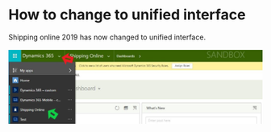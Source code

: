 # How to change to unified interface
Shipping online 2019 has now changed to unified interface.  
<br/>
![Unified interface](./img/unifiedinterface.jpg)

